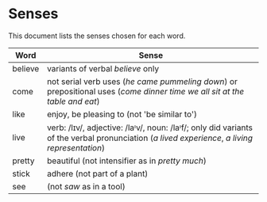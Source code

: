 # Senses

This document lists the senses chosen for each word.

Word    | Sense
--------|----------------------------------------------------------------------------------------------------------------------------------------------
believe | variants of verbal _believe_ only
come    | not serial verb uses (_he came pummeling down_) or prepositional uses (_come dinner time we all sit at the table and eat_)
like    | enjoy, be pleasing to (not 'be similar to')
live    | verb: /lɪv/, adjective: /laᶦv/, noun: /laᶦf/; only did variants of the verbal pronunciation (_a lived experience_, _a living representation_)
pretty  | beautiful (not intensifier as in _pretty much_)
stick   | adhere (not part of a plant)
see     | (not _saw_ as in a tool)
